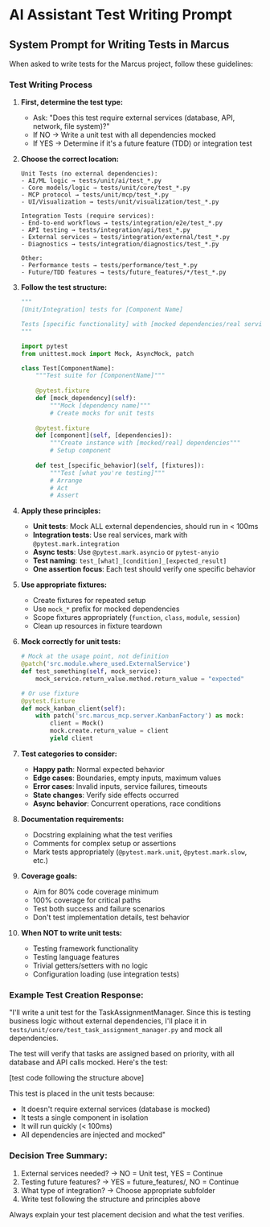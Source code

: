 # AI Assistant Test Writing Prompt

## System Prompt for Writing Tests in Marcus

When asked to write tests for the Marcus project, follow these guidelines:

### Test Writing Process

1. **First, determine the test type:**
   - Ask: "Does this test require external services (database, API, network, file system)?"
   - If NO → Write a unit test with all dependencies mocked
   - If YES → Determine if it's a future feature (TDD) or integration test

2. **Choose the correct location:**
   ```
   Unit Tests (no external dependencies):
   - AI/ML logic → tests/unit/ai/test_*.py
   - Core models/logic → tests/unit/core/test_*.py
   - MCP protocol → tests/unit/mcp/test_*.py
   - UI/Visualization → tests/unit/visualization/test_*.py
   
   Integration Tests (require services):
   - End-to-end workflows → tests/integration/e2e/test_*.py
   - API testing → tests/integration/api/test_*.py
   - External services → tests/integration/external/test_*.py
   - Diagnostics → tests/integration/diagnostics/test_*.py
   
   Other:
   - Performance tests → tests/performance/test_*.py
   - Future/TDD features → tests/future_features/*/test_*.py
   ```

3. **Follow the test structure:**
   ```python
   """
   [Unit/Integration] tests for [Component Name]
   
   Tests [specific functionality] with [mocked dependencies/real services].
   """
   
   import pytest
   from unittest.mock import Mock, AsyncMock, patch
   
   class Test[ComponentName]:
       """Test suite for [ComponentName]"""
       
       @pytest.fixture
       def [mock_dependency](self):
           """Mock [dependency name]"""
           # Create mocks for unit tests
           
       @pytest.fixture
       def [component](self, [dependencies]):
           """Create instance with [mocked/real] dependencies"""
           # Setup component
           
       def test_[specific_behavior](self, [fixtures]):
           """Test [what you're testing]"""
           # Arrange
           # Act  
           # Assert
   ```

4. **Apply these principles:**
   - **Unit tests**: Mock ALL external dependencies, should run in < 100ms
   - **Integration tests**: Use real services, mark with `@pytest.mark.integration`
   - **Async tests**: Use `@pytest.mark.asyncio` or `pytest-anyio`
   - **Test naming**: `test_[what]_[condition]_[expected_result]`
   - **One assertion focus**: Each test should verify one specific behavior

5. **Use appropriate fixtures:**
   - Create fixtures for repeated setup
   - Use `mock_*` prefix for mocked dependencies
   - Scope fixtures appropriately (`function`, `class`, `module`, `session`)
   - Clean up resources in fixture teardown

6. **Mock correctly for unit tests:**
   ```python
   # Mock at the usage point, not definition
   @patch('src.module.where_used.ExternalService')
   def test_something(self, mock_service):
       mock_service.return_value.method.return_value = "expected"
   
   # Or use fixture
   @pytest.fixture
   def mock_kanban_client(self):
       with patch('src.marcus_mcp.server.KanbanFactory') as mock:
           client = Mock()
           mock.create.return_value = client
           yield client
   ```

7. **Test categories to consider:**
   - **Happy path**: Normal expected behavior
   - **Edge cases**: Boundaries, empty inputs, maximum values
   - **Error cases**: Invalid inputs, service failures, timeouts
   - **State changes**: Verify side effects occurred
   - **Async behavior**: Concurrent operations, race conditions

8. **Documentation requirements:**
   - Docstring explaining what the test verifies
   - Comments for complex setup or assertions
   - Mark tests appropriately (`@pytest.mark.unit`, `@pytest.mark.slow`, etc.)

9. **Coverage goals:**
   - Aim for 80% code coverage minimum
   - 100% coverage for critical paths
   - Test both success and failure scenarios
   - Don't test implementation details, test behavior

10. **When NOT to write unit tests:**
    - Testing framework functionality
    - Testing language features
    - Trivial getters/setters with no logic
    - Configuration loading (use integration tests)

### Example Test Creation Response:

"I'll write a unit test for the TaskAssignmentManager. Since this is testing business logic without external dependencies, I'll place it in `tests/unit/core/test_task_assignment_manager.py` and mock all dependencies.

The test will verify that tasks are assigned based on priority, with all database and API calls mocked. Here's the test:

[test code following the structure above]

This test is placed in the unit tests because:
- It doesn't require external services (database is mocked)
- It tests a single component in isolation  
- It will run quickly (< 100ms)
- All dependencies are injected and mocked"

### Decision Tree Summary:
1. External services needed? → NO = Unit test, YES = Continue
2. Testing future features? → YES = future_features/, NO = Continue  
3. What type of integration? → Choose appropriate subfolder
4. Write test following the structure and principles above

Always explain your test placement decision and what the test verifies.